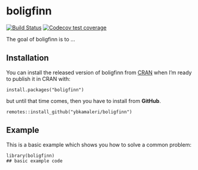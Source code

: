 <!-- README.md is generated from README.Rmd. Please edit that file -->

boligfinn
=========

<!-- badges: start -->

[![Build
Status](https://travis-ci.org/ybkamaleri/boligfinn.svg?branch=master)](https://travis-ci.org/ybkamaleri/boligfinn)
[![Codecov test
coverage](https://codecov.io/gh/ybkamaleri/boligfinn/branch/master/graph/badge.svg)](https://codecov.io/gh/ybkamaleri/boligfinn?branch=master)
<!-- badges: end -->

The goal of boligfinn is to …

Installation
------------

You can install the released version of boligfinn from
[CRAN](https://CRAN.R-project.org) when I’m ready to publish it in CRAN
with:

    install.packages("boligfinn")

but until that time comes, then you have to install from **GitHub**.

    remotes::install_github("ybkamaleri/boligfinn")

Example
-------

This is a basic example which shows you how to solve a common problem:

    library(boligfinn)
    ## basic example code
